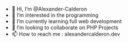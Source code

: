- 👋 Hi, I’m @Alexander-Calderon
- 👀 I’m interested in the programming
- 🌱 I’m currently learning full web development
- 💞️ I’m looking to collaborate on PHP Projects
- 📫 How to reach me : alexandercalderon.dev

<!---
Alexander-Calderon/Alexander-Calderon is a ✨ special ✨ repository because its `README.md` (this file) appears on your GitHub profile.
You can click the Preview link to take a look at your changes.
--->
